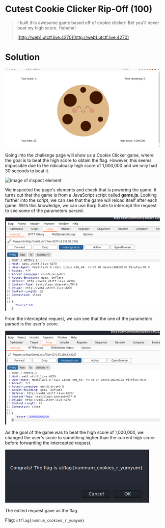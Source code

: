 # Cutest Cookie Clicker Rip-Off (100)

> I built this awesome game based off of cookie clicker! Bet you'll never beat my high score. Hehehe!
>
> [http://web1.utctf.live:4270](http://web1.utctf.live:4270)

# Solution

![Image of Cookie challenge page](./Challenge%20page.PNG)

Going into the challenge page will show us a Cookie Clicker game, where the goal is to beat the high score to obtain the flag. However, this seems impossible due to the ridiculously high score of 1,000,000 and we only had 30 seconds to beat it. 

![Image of inspect element](./Inspect$20Element.PNG)

We inspected the page's elements and check that is powering the game. It turns out that the game is from a JavaScript script called **game.js**. Looking further into the script, we can see that the game will reload itself after each game. With this knowledge, we can use Burp Suite to intercept the request to see some of the parameters parsed. 

![Image of Burp Suite intercepted request](./BurpSuite%20Intercept.PNG)

From the intercepted request, we can see that the one of the parameters parsed is the user's score. 

![Image of Burp Suite edited request](./BurpSuite%20Edited%20Parameters.PNG)

As the goal of the game was to beat the high score of 1,000,000, we changed the user's score to something higher than the current high score before forwarding the intercepted request. 

![Image of flag](./Flag.PNG)

The edited request gave us the flag.

Flag: `utflag{numnum_cookies_r_yumyum}`
